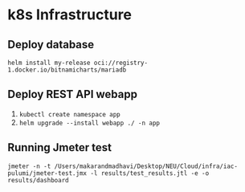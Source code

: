 # k8s Infrastructure

## Deploy database

```helm install my-release oci://registry-1.docker.io/bitnamicharts/mariadb```

## Deploy REST API webapp

1. ``` kubectl create namespace app ```
2. ``` helm upgrade --install webapp ./ -n app ```

## Running Jmeter test
```
jmeter -n -t /Users/makarandmadhavi/Desktop/NEU/Cloud/infra/iac-pulumi/jmeter-test.jmx -l results/test_results.jtl -e -o results/dashboard

```
